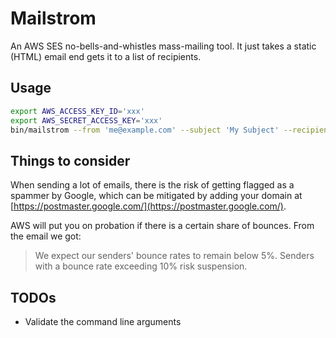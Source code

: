 # Mailstrom

An AWS SES no-bells-and-whistles mass-mailing tool. It just takes a static
(HTML) email end gets it to a list of recipients.

## Usage

```sh
export AWS_ACCESS_KEY_ID='xxx'
export AWS_SECRET_ACCESS_KEY='xxx'
bin/mailstrom --from 'me@example.com' --subject 'My Subject' --recipients recipients.txt --email email.html
```

## Things to consider

When sending a lot of emails, there is the risk of getting flagged as a spammer
by Google, which can be mitigated by adding your domain at
[https://postmaster.google.com/](https://postmaster.google.com/).

AWS will put you on probation if there is a certain share of bounces. From the email we got:
> We expect our senders' bounce rates to remain below 5%. Senders with a bounce rate exceeding 10% risk suspension.

## TODOs

* Validate the command line arguments
